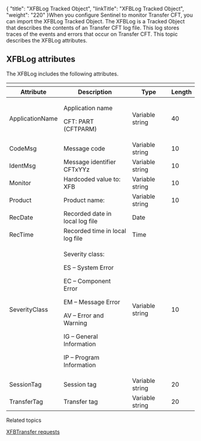 {
    "title": "XFBLog Tracked Object",
    "linkTitle": "XFBLog Tracked Object",
    "weight": "220"
}When you configure Sentinel to monitor Transfer CFT, you can import
the XFBLog Tracked Object. The XFBLog is a Tracked Object that describes
the contents of an Transfer CFT log file. This log stores traces of the
events and errors that occur on Transfer CFT. This topic describes the XFBLog attributes.

## XFBLog attributes

The XFBLog includes the following attributes.

<table>
   <th>
      <tr>
<th>Attribute         </th>
<th>Description         </th>
<th>Type         </th>
<th>Length         </th>
      </tr>
   </thead>
   <tbody>
      <tr>
         <td>ApplicationName         </td>
         <td><p>Application name</p>
<p>CFT: PART (CFTPARM)</p>         </td>
         <td>Variable string         </td>
         <td>40         </td>
      </tr>
      <tr>
         <td>CodeMsg         </td>
         <td>Message code         </td>
         <td>Variable string         </td>
         <td>10         </td>
      </tr>
      <tr>
         <td>IdentMsg         </td>
         <td>Message identifier CFTxYYz         </td>
         <td>Variable string         </td>
         <td>10         </td>
      </tr>
      <tr>
         <td>Monitor         </td>
         <td>Hardcoded value to: XFB         </td>
         <td>Variable string         </td>
         <td>10         </td>
      </tr>
      <tr>
         <td>Product         </td>
         <td>Product name:         </td>
         <td>Variable string         </td>
         <td>10         </td>
      </tr>
      <tr>
         <td>RecDate         </td>
         <td>Recorded date in local log file         </td>
         <td>Date         </td>
         <td>          </td>
      </tr>
      <tr>
         <td>RecTime         </td>
         <td>Recorded time in local log file         </td>
         <td>Time         </td>
         <td>          </td>
      </tr>
      <tr>
         <td>SeverityClass         </td>
         <td><p>Severity class:</p>
<p>ES – System Error</p>
<p>EC – Component Error</p>
<p>EM – Message Error</p>
<p>AV – Error and Warning</p>
<p>IG – General Information</p>
<p>IP – Program Information</p>         </td>
         <td>Variable string         </td>
         <td>10         </td>
      </tr>
      <tr>
         <td>SessionTag         </td>
         <td>Session tag         </td>
         <td>Variable string         </td>
         <td>20         </td>
      </tr>
      <tr>
         <td>TransferTag         </td>
         <td>Transfer tag         </td>
         <td>Variable string         </td>
         <td>20         </td>
      </tr>
   </tbody>
</table>

Related topics

[XFBTransfer requests](../xfbtransfer_request)
